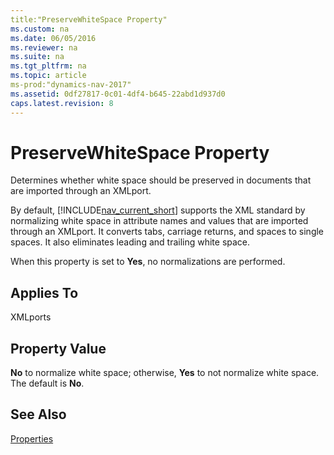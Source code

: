 ```yaml
---
title:"PreserveWhiteSpace Property"
ms.custom: na
ms.date: 06/05/2016
ms.reviewer: na
ms.suite: na
ms.tgt_pltfrm: na
ms.topic: article
ms-prod:"dynamics-nav-2017"
ms.assetid: 0df27817-0c01-4df4-b645-22abd1d937d0
caps.latest.revision: 8
---
```

# PreserveWhiteSpace Property
Determines whether white space should be preserved in documents that are imported through an XMLport.  
  
 By default, [!INCLUDE[nav_current_short](includes/nav_current_short_md.md)] supports the XML standard by normalizing white space in attribute names and values that are imported through an XMLport. It converts tabs, carriage returns, and spaces to single spaces. It also eliminates leading and trailing white space.  
  
 When this property is set to **Yes**, no normalizations are performed.  
  
## Applies To  
 XMLports  
  
## Property Value  
 **No** to normalize white space; otherwise, **Yes** to not normalize white space. The default is **No**.  
  
## See Also  
 [Properties](Properties.md)